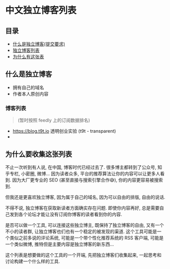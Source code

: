 # 中文独立博客列表

## 目录

- [什么是独立博客(提交要求)](#什么是独立博客)
- [独立博客列表](#博客列表)
- [为什么有这张表]()

## 什么是独立博客

- 拥有自己的域名
- 作者本人原创内容


### 博客列表
> (暂时按照 feedly 上的订阅数据排名)

- https://blog.t9t.io 透明创业实验 (t9t - transparent)
- 


## 为什么要收集这张列表

不止一次听到有人说, 在中国, 博客时代已经过去了. 很多博主都转到了公众号, 知乎专栏, 小密圈, 微博... 因为读者众多, 平台的推荐算法让你的内容可以让更多人看到. 因为大厂更专业的 SEO (甚至直接与搜索引擎合作😅), 你的内容更容易被搜索到.

但我还是更喜欢独立博客, 因为属于自己的域名, 因为可以自由的排版, 自由的说话.

不得不说, 独立博客在获取新读者方面确实存在问题. 即使你内容再好, 总是需要自己发到各个论坛才能让没有订阅你博客的读者看到你的内容.

是否可以做一个工具, 可以连接这些独立博主, 既保持了独立博客的自由, 又有一个不小的读者群, 让独立博客也们也有一个稳定的被发现的渠道. 这个工具可能是一个类似之前多说的评论系统, 可能是一个带个性化推荐系统的 RSS 客户端, 可能是一个类似微博, 推特但是主要内容是独立博客的新东西...

这个列表是想要做的这个工具的一个开端, 先把独立博客们收集起来, 一起思考和讨论构建一个什么样的工具. 



